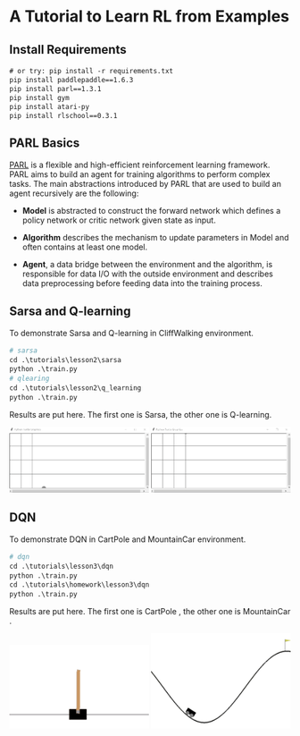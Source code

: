 # A Tutorial to Learn RL from Examples

## Install Requirements

```shell
# or try: pip install -r requirements.txt
pip install paddlepaddle==1.6.3
pip install parl==1.3.1
pip install gym
pip install atari-py
pip install rlschool==0.3.1
```

## PARL Basics

[PARL](https://github.com/PaddlePaddle/PARL) is a flexible and high-efficient reinforcement learning framework. PARL aims to build an agent for training algorithms to perform complex tasks. The main abstractions introduced by PARL that are used to build an agent recursively are the following:

- **Model** is abstracted to construct the forward network which defines a policy network or critic network given state as input.

- **Algorithm** describes the mechanism to update parameters in Model and often contains at least one model.

- **Agent**, a data bridge between the environment and the algorithm, is responsible for data I/O with the outside environment and describes data preprocessing before feeding data into the training process.

## Sarsa and Q-learning

To demonstrate Sarsa and Q-learning in CliffWalking environment.
```python
# sarsa
cd .\tutorials\lesson2\sarsa
python .\train.py
# qlearing
cd .\tutorials\lesson2\q_learning
python .\train.py
```

Results are put here. The first one is Sarsa, the other one is Q-learning.

<img src="docs\figures\sarsa.gif" alt="sarsa" width="250" />

<img src="docs\figures\q_learning.gif" alt="qlearning" width="250" />

## DQN

To demonstrate DQN in CartPole and MountainCar environment.

```python
# dqn
cd .\tutorials\lesson3\dqn
python .\train.py
cd .\tutorials\homework\lesson3\dqn
python .\train.py
```

Results are put here. The first one is CartPole , the other one is MountainCar .

<img src="docs/figures/cartpole.gif" alt="cartpole训练图" width="250"/>

<img src="docs/figures/mountaincar.gif" alt="mountaincar训练图" width="250"/>
